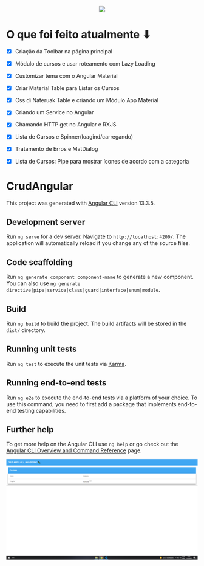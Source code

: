<p align="center">
<img src="http://img.shields.io/static/v1?label=STATUS&message=EM%20DESENVOLVIMENTO&color=GREEN&style=for-the-badge"/>
</p>

# O que foi feito atualmente ⬇
  - [x] Criação da Toolbar na página principal
  
  - [x] Módulo de cursos e usar roteamento com Lazy Loading

  - [x] Customizar tema com o Angular Material

  - [x] Criar Material Table para Listar os Cursos

  - [x] Css di Nateruak Table e criando um Módulo App Material

  - [x] Criando um Service no Angular

  - [x] Chamando HTTP get no Angular e RXJS

  - [x] Lista de Cursos e Spinner(loagind/carregando)

  - [x] Tratamento de Erros e MatDialog

  - [x] Lista de Cursos: Pipe para mostrar ícones de acordo com a categoria
#
# CrudAngular

This project was generated with [Angular CLI](https://github.com/angular/angular-cli) version 13.3.5.

## Development server

Run `ng serve` for a dev server. Navigate to `http://localhost:4200/`. The application will automatically reload if you change any of the source files.

## Code scaffolding

Run `ng generate component component-name` to generate a new component. You can also use `ng generate directive|pipe|service|class|guard|interface|enum|module`.

## Build

Run `ng build` to build the project. The build artifacts will be stored in the `dist/` directory.

## Running unit tests

Run `ng test` to execute the unit tests via [Karma](https://karma-runner.github.io).

## Running end-to-end tests

Run `ng e2e` to execute the end-to-end tests via a platform of your choice. To use this command, you need to first add a package that implements end-to-end testing capabilities.

## Further help

To get more help on the Angular CLI use `ng help` or go check out the [Angular CLI Overview and Command Reference](https://angular.io/cli) page.

![alt](./src/assets/001pic.png)
